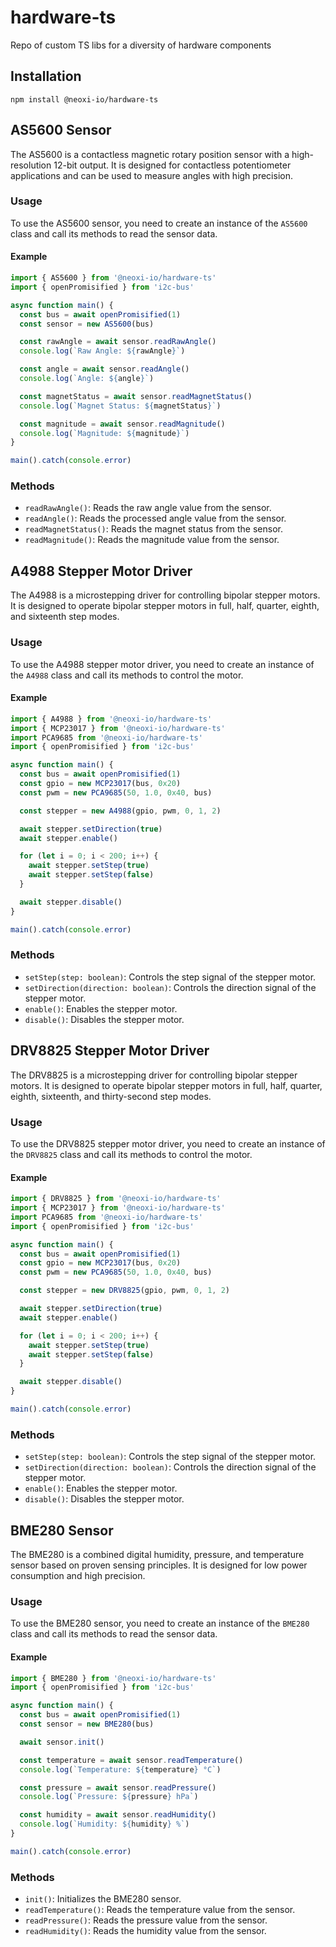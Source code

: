 # hardware-ts
Repo of custom TS libs for a diversity of hardware components

## Installation
```npm install @neoxi-io/hardware-ts```

## AS5600 Sensor

The AS5600 is a contactless magnetic rotary position sensor with a high-resolution 12-bit output. It is designed for contactless potentiometer applications and can be used to measure angles with high precision.

### Usage

To use the AS5600 sensor, you need to create an instance of the `AS5600` class and call its methods to read the sensor data.

#### Example

```typescript
import { AS5600 } from '@neoxi-io/hardware-ts'
import { openPromisified } from 'i2c-bus'

async function main() {
  const bus = await openPromisified(1)
  const sensor = new AS5600(bus)

  const rawAngle = await sensor.readRawAngle()
  console.log(`Raw Angle: ${rawAngle}`)

  const angle = await sensor.readAngle()
  console.log(`Angle: ${angle}`)

  const magnetStatus = await sensor.readMagnetStatus()
  console.log(`Magnet Status: ${magnetStatus}`)

  const magnitude = await sensor.readMagnitude()
  console.log(`Magnitude: ${magnitude}`)
}

main().catch(console.error)
```

### Methods

- `readRawAngle()`: Reads the raw angle value from the sensor.
- `readAngle()`: Reads the processed angle value from the sensor.
- `readMagnetStatus()`: Reads the magnet status from the sensor.
- `readMagnitude()`: Reads the magnitude value from the sensor.

## A4988 Stepper Motor Driver

The A4988 is a microstepping driver for controlling bipolar stepper motors. It is designed to operate bipolar stepper motors in full, half, quarter, eighth, and sixteenth step modes.

### Usage

To use the A4988 stepper motor driver, you need to create an instance of the `A4988` class and call its methods to control the motor.

#### Example

```typescript
import { A4988 } from '@neoxi-io/hardware-ts'
import { MCP23017 } from '@neoxi-io/hardware-ts'
import PCA9685 from '@neoxi-io/hardware-ts'
import { openPromisified } from 'i2c-bus'

async function main() {
  const bus = await openPromisified(1)
  const gpio = new MCP23017(bus, 0x20)
  const pwm = new PCA9685(50, 1.0, 0x40, bus)

  const stepper = new A4988(gpio, pwm, 0, 1, 2)

  await stepper.setDirection(true)
  await stepper.enable()

  for (let i = 0; i < 200; i++) {
    await stepper.setStep(true)
    await stepper.setStep(false)
  }

  await stepper.disable()
}

main().catch(console.error)
```

### Methods

- `setStep(step: boolean)`: Controls the step signal of the stepper motor.
- `setDirection(direction: boolean)`: Controls the direction signal of the stepper motor.
- `enable()`: Enables the stepper motor.
- `disable()`: Disables the stepper motor.

## DRV8825 Stepper Motor Driver

The DRV8825 is a microstepping driver for controlling bipolar stepper motors. It is designed to operate bipolar stepper motors in full, half, quarter, eighth, sixteenth, and thirty-second step modes.

### Usage

To use the DRV8825 stepper motor driver, you need to create an instance of the `DRV8825` class and call its methods to control the motor.

#### Example

```typescript
import { DRV8825 } from '@neoxi-io/hardware-ts'
import { MCP23017 } from '@neoxi-io/hardware-ts'
import PCA9685 from '@neoxi-io/hardware-ts'
import { openPromisified } from 'i2c-bus'

async function main() {
  const bus = await openPromisified(1)
  const gpio = new MCP23017(bus, 0x20)
  const pwm = new PCA9685(50, 1.0, 0x40, bus)

  const stepper = new DRV8825(gpio, pwm, 0, 1, 2)

  await stepper.setDirection(true)
  await stepper.enable()

  for (let i = 0; i < 200; i++) {
    await stepper.setStep(true)
    await stepper.setStep(false)
  }

  await stepper.disable()
}

main().catch(console.error)
```

### Methods

- `setStep(step: boolean)`: Controls the step signal of the stepper motor.
- `setDirection(direction: boolean)`: Controls the direction signal of the stepper motor.
- `enable()`: Enables the stepper motor.
- `disable()`: Disables the stepper motor.

## BME280 Sensor

The BME280 is a combined digital humidity, pressure, and temperature sensor based on proven sensing principles. It is designed for low power consumption and high precision.

### Usage

To use the BME280 sensor, you need to create an instance of the `BME280` class and call its methods to read the sensor data.

#### Example

```typescript
import { BME280 } from '@neoxi-io/hardware-ts'
import { openPromisified } from 'i2c-bus'

async function main() {
  const bus = await openPromisified(1)
  const sensor = new BME280(bus)

  await sensor.init()

  const temperature = await sensor.readTemperature()
  console.log(`Temperature: ${temperature} °C`)

  const pressure = await sensor.readPressure()
  console.log(`Pressure: ${pressure} hPa`)

  const humidity = await sensor.readHumidity()
  console.log(`Humidity: ${humidity} %`)
}

main().catch(console.error)
```

### Methods

- `init()`: Initializes the BME280 sensor.
- `readTemperature()`: Reads the temperature value from the sensor.
- `readPressure()`: Reads the pressure value from the sensor.
- `readHumidity()`: Reads the humidity value from the sensor.
